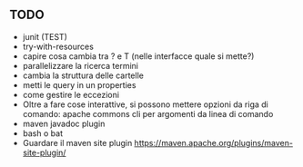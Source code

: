 ## TODO
* junit (TEST)
* try-with-resources
* capire cosa cambia tra ? e T (nelle interfacce quale si mette?)
* parallelizzare la ricerca termini
* cambia la struttura delle cartelle
* metti le query in un properties
* come gestire le eccezioni
* Oltre a fare cose interattive, si possono mettere opzioni da riga di comando: apache commons cli per argomenti da linea di comando
* maven javadoc plugin
* bash o bat
* Guardare il maven site plugin https://maven.apache.org/plugins/maven-site-plugin/
